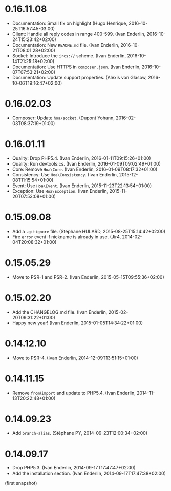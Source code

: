 # 0.16.11.08

  * Documentation: Small fix on highlight (Hugo Henrique, 2016-10-25T16:57:45-03:00)
  * Client: Handle all reply codes in range 400-599. (Ivan Enderlin, 2016-10-24T15:23:42+02:00)
  * Documentation: New `README.md` file. (Ivan Enderlin, 2016-10-21T08:01:28+02:00)
  * Socket: Introduce the `ircs://` scheme. (Ivan Enderlin, 2016-10-14T21:25:18+02:00)
  * Documentation: Use HTTPS in `composer.json`. (Ivan Enderlin, 2016-10-07T07:53:21+02:00)
  * Documentation: Update support properties. (Alexis von Glasow, 2016-10-06T19:16:47+02:00)

# 0.16.02.03

  * Composer: Update `hoa/socket`. (Dupont Yohann, 2016-02-03T08:37:19+01:00)

# 0.16.01.11

  * Quality: Drop PHP5.4. (Ivan Enderlin, 2016-01-11T09:15:26+01:00)
  * Quality: Run devtools:cs. (Ivan Enderlin, 2016-01-09T09:02:49+01:00)
  * Core: Remove `Hoa\Core`. (Ivan Enderlin, 2016-01-09T08:17:32+01:00)
  * Consistency: Use `Hoa\Consistency`. (Ivan Enderlin, 2015-12-08T11:15:54+01:00)
  * Event: Use `Hoa\Event`. (Ivan Enderlin, 2015-11-23T22:13:54+01:00)
  * Exception: Use `Hoa\Exception`. (Ivan Enderlin, 2015-11-20T07:53:08+01:00)

# 0.15.09.08

  * Add a `.gitignore` file. (Stéphane HULARD, 2015-08-25T15:14:42+02:00)
  * Fire `error` event if nickname is already in use. (Jir4, 2014-02-04T20:08:32+01:00)

# 0.15.05.29

  * Move to PSR-1 and PSR-2. (Ivan Enderlin, 2015-05-15T09:55:36+02:00)

# 0.15.02.20

  * Add the CHANGELOG.md file. (Ivan Enderlin, 2015-02-20T09:31:22+01:00)
  * Happy new year! (Ivan Enderlin, 2015-01-05T14:34:22+01:00)

# 0.14.12.10

  * Move to PSR-4. (Ivan Enderlin, 2014-12-09T13:51:15+01:00)

# 0.14.11.15

  * Remove `from`/`import` and update to PHP5.4. (Ivan Enderlin, 2014-11-13T20:22:48+01:00)

# 0.14.09.23

  * Add `branch-alias`. (Stéphane PY, 2014-09-23T12:00:34+02:00)

# 0.14.09.17

  * Drop PHP5.3. (Ivan Enderlin, 2014-09-17T17:47:47+02:00)
  * Add the installation section. (Ivan Enderlin, 2014-09-17T17:47:38+02:00)

(first snapshot)
